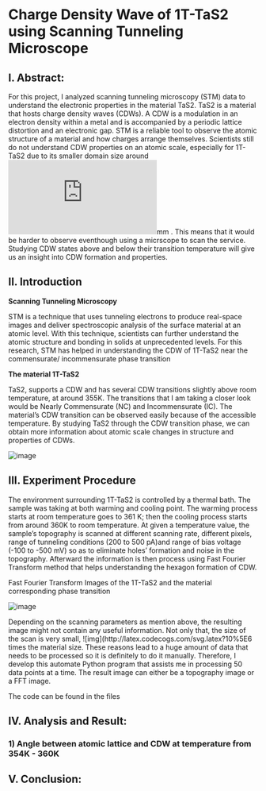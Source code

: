 # Charge Density Wave of 1T-TaS2 using Scanning Tunneling Microscope
## I. Abstract: 
For this project, I analyzed scanning tunneling microscopy (STM) data to understand the electronic properties in the material TaS2. TaS2 is a material that hosts charge density waves (CDWs). A CDW is a modulation in an electron density within a metal and is accompanied by a periodic lattice distortion and an electronic gap. STM is a reliable tool to observe the atomic structure of a material and how charges arrange themselves. Scientists still do not understand CDW properties on an atomic scale, especially for 1T-TaS2 due to its smaller domain size around ![img](http://latex.codecogs.com/svg.latex?10%5E%7B-7%7D)mm . This means that it would be harder to observe eventhough using a micrscope to scan the service. Studying CDW states above and below their transition temperature will give us an insight into CDW formation and properties.
## II. Introduction 
**Scanning Tunneling Microscopy**

<p>STM is a technique that uses tunneling electrons to produce real-space images and deliver spectroscopic analysis of the surface material at an atomic level. With this technique, scientists can further understand the atomic structure and bonding in solids at unprecedented levels. For this research, STM has helped in 
understanding the CDW of 1T-TaS2 near the commensurate/ incommensurate phase transition </p>

**The material 1T-TaS2**
<p>TaS2, supports a CDW and has several CDW transitions slightly above room temperature, at around 355K. The transitions that I am taking a closer look would be Nearly Commensurate (NC) and Incommensurate (IC). The material’s CDW transition can be observed easily because of the accessible temperature. By studying TaS2 through the CDW transition phase, we can obtain more information about atomic scale changes in structure and properties of CDWs. </p>    

![image](https://user-images.githubusercontent.com/60806068/89607286-1e88a680-d840-11ea-8d67-97c9a4fe2ad9.png)

## III. Experiment Procedure
<p>The environment surrounding 1T-TaS2 is controlled by a thermal bath. The sample was taking at both warming and cooling point. The warming process starts at room temperature goes to 361 K; then the cooling process starts from around 360K to room temperature. At given a temperature value, the sample’s topography is scanned at different scanning rate, different pixels, range of tunneling conditions (200 to 500 pA)and range of bias voltage (-100 to -500 mV) so as to eliminate holes’ formation and noise in the topography. Afterward the information is then process using Fast Fourier Transform method that helps understanding the hexagon formation of CDW. </p>

Fast Fourier Transform Images of the 1T-TaS2 and the material corresponding phase transition 

![image](https://user-images.githubusercontent.com/60806068/89607757-40cef400-d841-11ea-8430-d8e2c00e179f.png)

<p> Depending on the scanning parameters as mention above, the resulting image might not contain any useful information. Not only that, the size of the scan is very small, ![img](http://latex.codecogs.com/svg.latex?10%5E6 times the material size. These reasons lead to a huge amount of data that needs to be processed so it is definitely to do it manually. Therefore, I develop this automate Python program that assists me in processing 50 data points at a time. The result image can either be a topography image or a FFT image. </p>

The code can be found in the files 
## IV. Analysis and Result: 
### 1) Angle between atomic lattice and CDW at temperature from 354K - 360K 

## V. Conclusion: 

